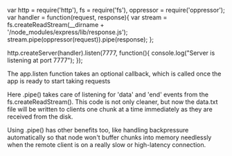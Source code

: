 var http = require('http'),
		fs = require('fs'),
		oppressor = require('oppressor');
var handler = function(request, response){
	var stream = fs.createReadStream(__dirname + '/node_modules/express/lib/response.js');
	stream.pipe(oppressor(request)).pipe(response);
};

http.createServer(handler).listen(7777, function(){
	console.log("Server is listening at port 7777");
});

The app.listen function takes an optional callback, which is called once the app is ready to start taking requests

 Here .pipe() takes care of listening for 'data' and 'end' events from the fs.createReadStream().
 This code is not only cleaner, but now the data.txt file will be written to clients one chunk at a time immediately
 as they are received from the disk.

 Using .pipe() has other benefits too, like handling backpressure automatically so that node won't buffer chunks into
 memory needlessly when the remote client is on a really slow or high-latency connection.

